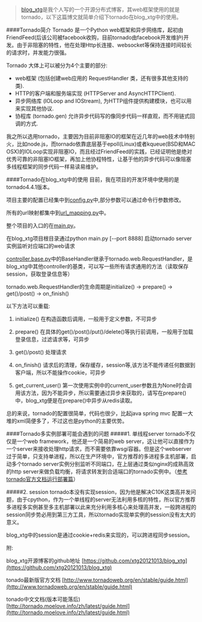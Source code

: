 >[blog_xtg](https://github.com/xtg20121013/blog_xtg)是我个人写的一个开源分布式博客，其web框架使用的就是tornado，以下这篇博文就简单介绍下tornado在blog_xtg中的使用。

####Tornado简介
Tornado 是一个Python web框架和异步网络库，起初由 FriendFeed(后该公司被facebook收购，目前tornado由facebook开发维护)开发。由于非阻塞的特性，他在处理Http长连接、websocket等保持连接时间较长的请求时，并发能力很强。


Tornado 大体上可以被分为4个主要的部分:

- web框架 (包括创建web应用的 RequestHandler 类，还有很多其他支持的类).
- HTTP的客户端和服务端实现 (HTTPServer and AsyncHTTPClient).
- 异步网络库 (IOLoop and IOStream), 为HTTP组件提供构建模块，也可以用来实现其他协议.
- 协程库 (tornado.gen) 允许异步代码写的像同步代码一样直观，而不用链式回调的方式.

我之所以选用tornado，主要因为目前非阻塞IO的框架在近几年的web技术中特别火，比如node.js，而tornado依靠底层基于epoll(Linux)或者kqueue(BSD和MAC OSX)的IOLoop实现非阻塞IO，而且经过FriendFeed的实践，已经证明他是绝对优秀可靠的非阻塞IO框架，再加上他协程特性，让基于他的异步代码可以像阻塞多线程框架的同步代码一样易读易维护。

####Tornado在blog_xtg中的使用
目前，我在项目的开发环境中使用的是tornado4.4.1版本。

项目主要的配置已经集中到[config.py](https://github.com/xtg20121013/blog_xtg/blob/master/config.py)中,部分参数可以通过命令行参数修改。

所有的url映射都集中到[url_mapping.py](https://github.com/xtg20121013/blog_xtg/blob/master/url_mapping.py)中。

整个项目的入口的在[main.py](https://github.com/xtg20121013/blog_xtg/blob/master/main.py)。

在blog_xtg项目根目录通过python main.py [--port 8888] 启动tornado server实例监听对应端口的web请求

[controller.base.py](https://github.com/xtg20121013/blog_xtg/blob/master/controller/base.py)中的BaseHandler继承于tornado.web.RequestHandler，是blog_xtg中其他controller的基类，可以写一些所有请求通用的方法（读取保存session，获取登录信息等）

tornado.web.RequestHandler的生命周期是initialize() -> prepare() -> get()/post() -> on_finish()

以下方法可以重载:

1. initialize() 在构造函数后调用，一般用于定义参数，不可异步

2. prepare() 在具体的get()/post()/put()/delete()等执行前调用，一般用于加载登录信息，过滤请求等，可异步

3. get()/post() 处理请求

4. on_finish() 请求后的清理，保存缓存，session等,该方法不能传递任何数据到客户端，所以不能操作cookie，可异步

5. get_current_user() 第一次使用实例中的current_user参数且为None时会调用该方法，因为不能异步，所以需要通过异步来获取的，请写在prepare()中，blog_xtg便是在prepare()中异步从redis读取。

总的来说，tornado的配置很简单，代码也很少，比起java spring mvc 配置一大堆的xml简便多了，不过这也是python的主要优势。

####Tornado多实例部署可能会遇到的问题
#####1. 单线程server
tornado不仅仅是一个web framework，他还是一个简易的web server，这让他可以直接作为一个server来接收处理http请求，而不需要依靠wsgi容器。但是这个webserver过于简单，只支持单进程，所以在生产环境中，官方推荐的多进程多主机部署，启动多个tornado server实例分别监听不同端口，在上层通过类似nginx的成熟高效的http server来做负载均衡，将请求转发到合适端口的tornado实例中。（[参考tornado官方文档运行部署篇](http://www.tornadoweb.org/en/stable/guide/running.html)）

#####2. session
tornado本没有实现session，因为他是解决C10K这类高并发问题，由于cpython，作为一个单线程的server无法利用多核的特性，所以官方推荐多进程多实例甚至多主机部署以此来充分利用多核心来处理高并发，一般跨进程的session同步势必用到第三方工具，所以tornado实现单实例的session没有太大的意义。

blog_xtg中的session是通过cookie+redis来实现的，可以跨进程同步session。


附:

blog_xtg开源博客的github地址 [https://github.com/xtg20121013/blog_xtg](https://github.com/xtg20121013/blog_xtg)

tonado最新版官方文档 [http://www.tornadoweb.org/en/stable/guide.html](http://www.tornadoweb.org/en/stable/guide.html)

tonado中文文档(版本可能落后) [http://tornado.moelove.info/zh/latest/guide.html](http://tornado.moelove.info/zh/latest/guide.html)

